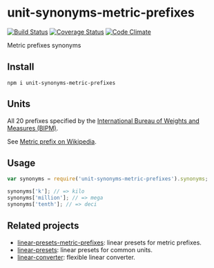 # unit-synonyms-metric-prefixes

[![Build Status](https://travis-ci.org/javiercejudo/unit-synonyms-metric-prefixes.svg)](https://travis-ci.org/javiercejudo/unit-synonyms-metric-prefixes)
[![Coverage Status](https://coveralls.io/repos/javiercejudo/unit-synonyms-metric-prefixes/badge.svg?branch=master)](https://coveralls.io/r/javiercejudo/unit-synonyms-metric-prefixes?branch=master)
[![Code Climate](https://codeclimate.com/github/javiercejudo/unit-synonyms-metric-prefixes/badges/gpa.svg)](https://codeclimate.com/github/javiercejudo/unit-synonyms-metric-prefixes)

Metric prefixes synonyms

## Install

    npm i unit-synonyms-metric-prefixes

## Units

All 20 prefixes specified by the [International Bureau of Weights and Measures (BIPM)](https://en.wikipedia.org/wiki/International_Bureau_of_Weights_and_Measures).

See [Metric prefix on Wikipedia](https://en.wikipedia.org/wiki/Metric_prefix).

## Usage

```js
var synonyms = require('unit-synonyms-metric-prefixes').synonyms;

synonyms['k']; // => kilo
synonyms['million']; // => mega
synonyms['tenth']; // => deci
```

## Related projects

- [linear-presets-metric-prefixes](https://github.com/javiercejudo/linear-presets-metric-prefixes): linear presets for metric prefixes.
- [linear-presets](https://github.com/javiercejudo/linear-presets): linear presets for common units.
- [linear-converter](https://github.com/javiercejudo/linear-converter): flexible linear converter.
